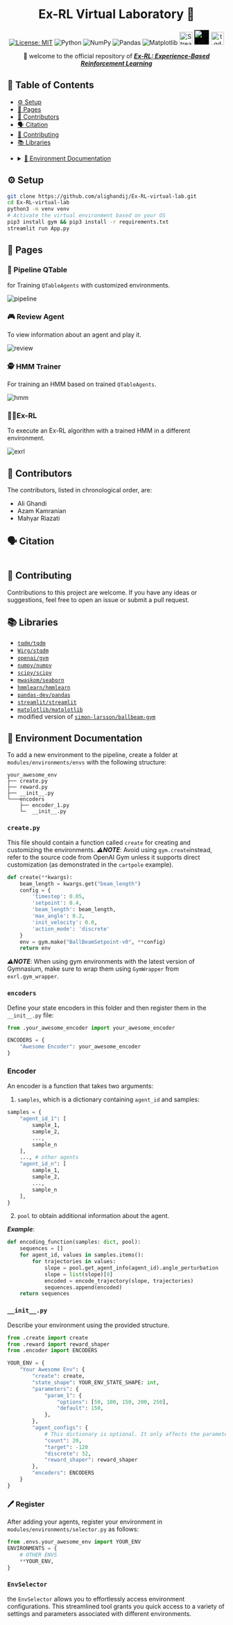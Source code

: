 <div align="center">

# Ex-RL Virtual Laboratory 🧪

[![License: MIT](https://img.shields.io/badge/License-MIT-yellow.svg)](https://opensource.org/licenses/MIT)
![Python](https://img.shields.io/badge/python-3670A0?style=for-the-badge&logo=python&logoColor=ffdd54)
![NumPy](https://img.shields.io/badge/numpy-%23013243.svg?style=for-the-badge&logo=numpy&logoColor=white)
![Pandas](https://img.shields.io/badge/pandas-%23150458.svg?style=for-the-badge&logo=pandas&logoColor=white)
![Matplotlib](https://img.shields.io/badge/Matplotlib-%23ffffff.svg?style=for-the-badge&logo=Matplotlib&logoColor=black)
<img alt="Streamlit" src="assets/streamlit.jpg" height="30"/>
<img alt="Gym" src="https://img.stackshare.io/service/12581/gym.png" height="35" style="background-color: black;"/>
<img alt="tqdm" src="https://avatars.githubusercontent.com/u/12731565?s=280&v=4" height="30" />

👋 welcome to the official repository of **_[Ex-RL: Experience-Based Reinforcement Learning]()_**

</div>

## 📖 Table of Contents

- [⚙️ Setup](#setup)
- [📄 Pages](#pages)
- [👥 Contributors](#contributors)
- [🗣️ Citation](#citation)
- [🤝 Contributing](#contributing)
- [📚 Libraries](#libraries)

* <details>
      <summary>
          <a href="#doc">
          🔨 Environment Documentation
          </a>
      </summary>

    - [`create.py`](#createpy)
    - [`encoders`](#encoders)
    - [Encoder](#encoder)
    - [`__init__.py`](#init)
    - [🖊️ Register & `EnvSelector`](#register)

</details>

<a name="setup"></a>

## ⚙️ Setup

<a name="manual"></a>

```bash
git clone https://github.com/alighandij/Ex-RL-virtual-lab.git 
cd Ex-RL-virtual-lab
python3 -m venv venv
# Activate the virtual environment based on your OS
pip3 install gym && pip3 install -r requirements.txt
streamlit run App.py
```

<a name="pages"></a>

## 📄 Pages

### 👷 Pipeline QTable

for Training `QTableAgents` with customized environments.

![pipeline](./assets/pipeline.gif)

### 🎮 Review Agent

To view information about an agent and play it.

![review](assets/review.gif)

### 🕵️ HMM Trainer

For training an HMM based on trained `QTableAgents`.

![hmm](assets/hmm.gif)

### 🏃‍♂️Ex-RL

To execute an Ex-RL algorithm with a trained HMM in a different environment.

![exrl](assets/exrl.gif)

<a name="contributors"></a>

## 👥 Contributors

The contributors, listed in chronological order, are:

- Ali Ghandi
- Azam Kamranian
- Mahyar Riazati

<a name="citation"></a>

## 🗣️ Citation

```bibtex

```

<a name="contributing"></a>

## 🤝 Contributing

Contributions to this project are welcome. If you have any ideas or suggestions, feel free to open an issue or submit a pull request.

<a name="libraries"></a>

## 📚 Libraries

- [`tqdm/tqdm`](https://github.com/tqdm/tqdm)
- [`Wirg/stqdm`](https://github.com/Wirg/stqdm)
- [`openai/gym`](https://github.com/openai/gym)
- [`numpy/numpy`](https://github.com/numpy/numpy)
- [`scipy/scipy`](https://github.com/scipy/scipy)
- [`mwaskom/seaborn`](https://github.com/mwaskom/seaborn)
- [`hmmlearn/hmmlearn`](https://github.com/hmmlearn/hmmlearn)
- [`pandas-dev/pandas`](https://github.com/pandas-dev/pandas)
- [`streamlit/streamlit`](https://github.com/streamlit/streamlit)
- [`matplotlib/matplotlib`](https://github.com/matplotlib/matplotlib)
- modified version of [`simon-larsson/ballbeam-gym`](https://github.com/simon-larsson/ballbeam-gym)

<a name="doc"></a>

## 🔨 Environment Documentation

To add a new environment to the pipeline, create a folder at `modules/environments/envs` with the following structure:

```text
your_awesome_env
├── create.py
├── reward.py
├── __init__.py
└───encoders
    ├── encoder_1.py
    └─  __init__.py
```

<a name="cretepy"></a>

### `create.py`

This file should contain a function called `create` for creating and customizing the environments.
_**⚠️NOTE**_: Avoid using `gym.create`instead, refer to the source code from OpenAI Gym unless it supports direct customization (as demonstrated in the `cartpole` example).

```python
def create(**kwargs):
    beam_length = kwargs.get("beam_length")
    config = {
        'timestep': 0.05,
        'setpoint': 0.4,
        'beam_length': beam_length,
        'max_angle': 0.2,
        'init_velocity': 0.0,
        'action_mode': 'discrete'
    }
    env = gym.make("BallBeamSetpoint-v0", **config)
    return env
```

_**⚠️NOTE**_: When using gym environments with the latest version of Gymnasium, make sure to wrap them using `GymWrapper` from `exrl.gym_wrapper`.

<a name="encoders"></a>

### `encoders`

Define your state encoders in this folder and then register them in the `__init__.py` file:

```python
from .your_awesome_encoder import your_awesome_encoder

ENCODERS = {
    "Awesome Encoder": your_awesome_encoder
}
```

<a name="encoder"></a>

### Encoder

An encoder is a function that takes two arguments:

1. `samples`, which is a dictionary containing `agent_id` and samples:

```python
samples = {
    "agent_id_1": [
        sample_1,
        sample_2,
        ...,
        sample_n
    ],
    ..., # other agents
    "agent_id_n": [
        sample_1,
        sample_2,
        ...,
        sample_n
    ],
}
```

2. `pool` to obtain additional information about the agent.

**_Example_**:

```python
def encoding_function(samples: dict, pool):
    sequences = []
    for agent_id, values in samples.items():
        for trajectories in values:
            slope = pool.get_agent_info(agent_id).angle_perturbation
            slope = list(slope)[0]
            encoded = encode_trajectory(slope, trajectories)
            sequences.append(encoded)
    return sequences
```

<a name="init"></a>

### `__init__.py`

Describe your environment using the provided structure.

```python
from .create import create
from .reward import reward_shaper
from .encoder import ENCODERS

YOUR_ENV = {
    "Your Awesome Env": {
        "create": create,
        "state_shape": YOUR_ENV_STATE_SHAPE: int,
        "parameters": {
            "param_1": {
                "options": [50, 100, 150, 200, 250],
                "default": 150,
            },
        },
        "agent_configs": {
            # This dictionary is optional. It only affects the parameter selection and makes the process more convenient.
            "count": 20,
            "target": -120
            "discrete": 32,
            "reward_shaper": reward_shaper
        },
        "encoders": ENCODERS
    }
}
```

<a name="register"></a>

### 🖊️ Register

After adding your agents, register your environment in `modules/environments/selector.py` as follows:

```python
from .envs.your_awesome_env import YOUR_ENV
ENVIRONMENTS = {
    # OTHER ENVS
    **YOUR_ENV,
}
```

### `EnvSelector`

the `EnvSelector` allows you to effortlessly access environment configurations. This streamlined tool grants you quick access to a variety of settings and parameters associated with different environments.

